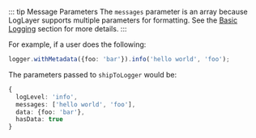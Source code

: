 
::: tip Message Parameters
The `messages` parameter is an array because LogLayer supports multiple parameters for formatting. See the [Basic Logging](/logging-api/basic-logging.html#message-parameters) section for more details.
:::

For example, if a user does the following:

```typescript
logger.withMetadata({foo: 'bar'}).info('hello world', 'foo');
```

The parameters passed to `shipToLogger` would be:

```typescript
{
  logLevel: 'info',
  messages: ['hello world', 'foo'],
  data: {foo: 'bar'},
  hasData: true
}
```